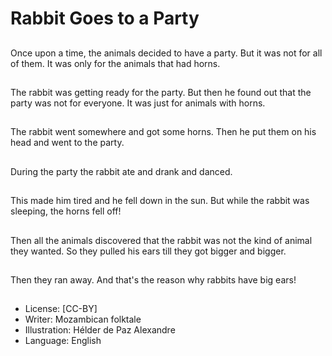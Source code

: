 # Rabbit Goes to a Party

##
Once upon a time, the
animals decided to
have a party. But it was
not for all of them. It
was only for the
animals that had horns.

##
The rabbit was getting
ready for the party. But
then he found out that
the party was not for
everyone. It was just for
animals with horns.

##
The rabbit went
somewhere and got
some horns. Then he
put them on his head
and went to the party.

##
During the party the
rabbit ate and drank
and danced.

##
This made him tired
and he fell down in the
sun. But while the
rabbit was sleeping, the
horns fell off!

##
Then all the animals
discovered that the
rabbit was not the kind
of animal they wanted.
So they pulled his ears
till they got bigger and
bigger.

##
Then they ran away.
And that's the reason
why rabbits have big
ears!

##
* License: [CC-BY]
* Writer: Mozambican folktale
* Illustration: Hélder de Paz Alexandre
* Language: English
